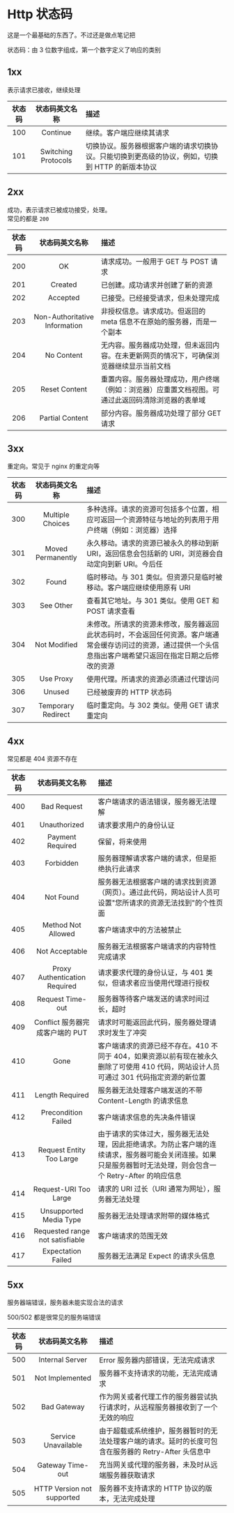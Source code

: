 # Http 状态码

这是一个最基础的东西了。不过还是做点笔记把

状态码：由 3 位数字组成，第一个数字定义了响应的类别

## 1xx

表示请求已接收，继续处理

| 状态码 |   状态码英文名称    | 描述                                                                                             |
| :----: | :-----------------: | :----------------------------------------------------------------------------------------------- |
|  100   |      Continue       | 继续。客户端应继续其请求                                                                         |
|  101   | Switching Protocols | 切换协议。服务器根据客户端的请求切换协议。只能切换到更高级的协议，例如，切换到 HTTP 的新版本协议 |

## 2xx

成功，表示请求已被成功接受，处理。  
常见的都是 `200`

| 状态码 |        状态码英文名称         | 描述                                                                                               |
| :----: | :---------------------------: | :------------------------------------------------------------------------------------------------- |
|  200   |              OK               | 请求成功。一般用于 GET 与 POST 请求                                                                |
|  201   |            Created            | 已创建。成功请求并创建了新的资源                                                                   |
|  202   |           Accepted            | 已接受。已经接受请求，但未处理完成                                                                 |
|  203   | Non-Authoritative Information | 非授权信息。请求成功。但返回的 meta 信息不在原始的服务器，而是一个副本                             |
|  204   |          No Content           | 无内容。服务器成功处理，但未返回内容。在未更新网页的情况下，可确保浏览器继续显示当前文档           |
|  205   |         Reset Content         | 重置内容。服务器处理成功，用户终端（例如：浏览器）应重置文档视图。可通过此返回码清除浏览器的表单域 |
|  206   |        Partial Content        | 部分内容。服务器成功处理了部分 GET 请求                                                            |

## 3xx

重定向。常见于 nginx 的重定向等

| 状态码 |   状态码英文名称   | 描述                                                                                                                                                             |
| :----: | :----------------: | :--------------------------------------------------------------------------------------------------------------------------------------------------------------- |
|  300   |  Multiple Choices  | 多种选择。请求的资源可包括多个位置，相应可返回一个资源特征与地址的列表用于用户终端（例如：浏览器）选择                                                           |
|  301   | Moved Permanently  | 永久移动。请求的资源已被永久的移动到新 URI，返回信息会包括新的 URI，浏览器会自动定向到新 URI。今后任                                                             | 何新的请求都应使用新的 URI 代替 |
|  302   |       Found        | 临时移动。与 301 类似。但资源只是临时被移动。客户端应继续使用原有 URI                                                                                            |
|  303   |     See Other      | 查看其它地址。与 301 类似。使用 GET 和 POST 请求查看                                                                                                             |
|  304   |    Not Modified    | 未修改。所请求的资源未修改，服务器返回此状态码时，不会返回任何资源。客户端通常会缓存访问过的资源，通过提供一个头信息指出客户端希望只返回在指定日期之后修改的资源 |
|  305   |     Use Proxy      | 使用代理。所请求的资源必须通过代理访问                                                                                                                           |
|  306   |       Unused       | 已经被废弃的 HTTP 状态码                                                                                                                                         |
|  307   | Temporary Redirect | 临时重定向。与 302 类似。使用 GET 请求重定向                                                                                                                     |

## 4xx

常见都是 404 资源不存在

| 状态码 |         状态码英文名称          | 描述                                                                                                                                                            |
| :----: | :-----------------------------: | :-------------------------------------------------------------------------------------------------------------------------------------------------------------- |
|  400   |           Bad Request           | 客户端请求的语法错误，服务器无法理解                                                                                                                            |
|  401   |          Unauthorized           | 请求要求用户的身份认证                                                                                                                                          |
|  402   |        Payment Required         | 保留，将来使用                                                                                                                                                  |
|  403   |            Forbidden            | 服务器理解请求客户端的请求，但是拒绝执行此请求                                                                                                                  |
|  404   |            Not Found            | 服务器无法根据客户端的请求找到资源（网页）。通过此代码，网站设计人员可设置"您所请求的资源无法找到"的个性页面                                                    |
|  405   |       Method Not Allowed        | 客户端请求中的方法被禁止                                                                                                                                        |
|  406   |         Not Acceptable          | 服务器无法根据客户端请求的内容特性完成请求                                                                                                                      |
|  407   |  Proxy Authentication Required  | 请求要求代理的身份认证，与 401 类似，但请求者应当使用代理进行授权                                                                                               |
|  408   |        Request Time-out         | 服务器等待客户端发送的请求时间过长，超时                                                                                                                        |
|  409   | Conflict 服务器完成客户端的 PUT | 请求时可能返回此代码，服务器处理请求时发生了冲突                                                                                                                |
|  410   |              Gone               | 客户端请求的资源已经不存在。410 不同于 404，如果资源以前有现在被永久删除了可使用 410 代码，网站设计人员可通过 301 代码指定资源的新位置                          |
|  411   |         Length Required         | 服务器无法处理客户端发送的不带 Content-Length 的请求信息                                                                                                        |
|  412   |       Precondition Failed       | 客户端请求信息的先决条件错误                                                                                                                                    |
|  413   |    Request Entity Too Large     | 由于请求的实体过大，服务器无法处理，因此拒绝请求。为防止客户端的连续请求，服务器可能会关闭连接。如果只是服务器暂时无法处理，则会包含一个 Retry-After 的响应信息 |
|  414   |      Request-URI Too Large      | 请求的 URI 过长（URI 通常为网址），服务器无法处理                                                                                                               |
|  415   |     Unsupported Media Type      | 服务器无法处理请求附带的媒体格式                                                                                                                                |
|  416   | Requested range not satisfiable | 客户端请求的范围无效                                                                                                                                            |
|  417   |       Expectation Failed        | 服务器无法满足 Expect 的请求头信息                                                                                                                              |

## 5xx

服务器端错误，服务器未能实现合法的请求

500/502 都是很常见的服务端错误

| 状态码 |       状态码英文名称       | 描述                                                                                                  |
| :----: | :------------------------: | :---------------------------------------------------------------------------------------------------- |
|  500   |      Internal Server       | Error 服务器内部错误，无法完成请求                                                                    |
|  501   |      Not Implemented       | 服务器不支持请求的功能，无法完成请求                                                                  |
|  502   |        Bad Gateway         | 作为网关或者代理工作的服务器尝试执行请求时，从远程服务器接收到了一个无效的响应                        |
|  503   |    Service Unavailable     | 由于超载或系统维护，服务器暂时的无法处理客户端的请求。延时的长度可包含在服务器的 Retry-After 头信息中 |
|  504   |      Gateway Time-out      | 充当网关或代理的服务器，未及时从远端服务器获取请求                                                    |
|  505   | HTTP Version not supported | 服务器不支持请求的 HTTP 协议的版本，无法完成处理                                                      |
